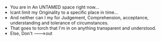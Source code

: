 - You are in An UNTAMED space right now...
- Icant limit my Originality to a specific place in time...
- And neither can I my for Judgement, Comprehension, acceptance, understanding and tolerance of circumstances.
- That goes to torch that I'm in on anything transparent and understood.
- Else, Don't --->out

<!---
Djackuntamed/Djackuntamed is a ✨ special ✨ repository because its `README.md` (this file) appears on your GitHub profile.
You can click the Preview link to take a look at your changes.
--->
